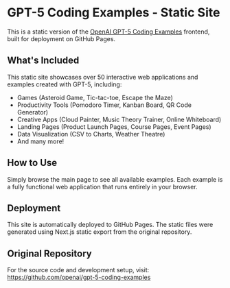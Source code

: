 # GPT-5 Coding Examples - Static Site

This is a static version of the [OpenAI GPT-5 Coding Examples](https://github.com/openai/gpt-5-coding-examples) frontend, built for deployment on GitHub Pages.

## What's Included

This static site showcases over 50 interactive web applications and examples created with GPT-5, including:

- Games (Asteroid Game, Tic-tac-toe, Escape the Maze)
- Productivity Tools (Pomodoro Timer, Kanban Board, QR Code Generator)
- Creative Apps (Cloud Painter, Music Theory Trainer, Online Whiteboard)
- Landing Pages (Product Launch Pages, Course Pages, Event Pages)
- Data Visualization (CSV to Charts, Weather Theatre)
- And many more!

## How to Use

Simply browse the main page to see all available examples. Each example is a fully functional web application that runs entirely in your browser.

## Deployment

This site is automatically deployed to GitHub Pages. The static files were generated using Next.js static export from the original repository.

## Original Repository

For the source code and development setup, visit: https://github.com/openai/gpt-5-coding-examples
